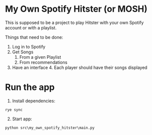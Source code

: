 # My Own Spotify Hitster (or MOSH)

This is supposed to be a project to play Hitster with your own Spotify account or with a playlist.

Things that need to be done:
1. Log in to Spotify
2. Get Songs
    1. From a given Playlist
    2. From recommendations
3. Have an interface
   4. Each player should have their songs displayed

# Run the app
1. Install dependencies:
```shell
rye sync
```

2. Start app:
```shell
python src\my_own_spotify_hitster\main.py
```

